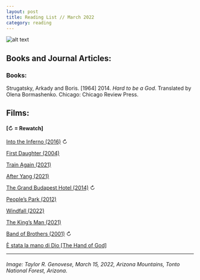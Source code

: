```yaml
---
layout: post
title: Reading List // March 2022
category: reading
---
```


![alt text](https://trgenovese.github.io/blog/images/mar22reading.jpg)

## Books and Journal Articles:

### Books:
Strugatsky, Arkady and Boris. [1964] 2014. *Hard to be a God*. Translated by Olena Bormashenko. Chicago: Chicago Review Press.

## Films:
#### [↻ = Rewatch]

[Into the Inferno (2016)](https://letterboxd.com/trgenovese/film/into-the-inferno/1/) ↻

[First Daughter (2004)](https://letterboxd.com/trgenovese/film/first-daughter/)

[Train Again (2021)](https://letterboxd.com/trgenovese/film/train-again/)

[After Yang (2021)](https://letterboxd.com/trgenovese/film/after-yang/)

[The Grand Budapest Hotel (2014)](https://letterboxd.com/trgenovese/film/the-grand-budapest-hotel/2/) ↻

[People’s Park (2012)](https://letterboxd.com/trgenovese/film/peoples-park/)

[Windfall (2022)](https://letterboxd.com/trgenovese/film/windfall/)

[The King’s Man (2021)](https://letterboxd.com/trgenovese/film/the-kings-man/)

[Band of Brothers (2001)](https://letterboxd.com/trgenovese/film/band-of-brothers/1/) ↻

[È stata la mano di Dio [The Hand of God]](https://letterboxd.com/trgenovese/film/the-hand-of-god/)

___
###### Image: Taylor R. Genovese, March 15, 2022, Arizona Mountains, Tonto National Forest, Arizona.

